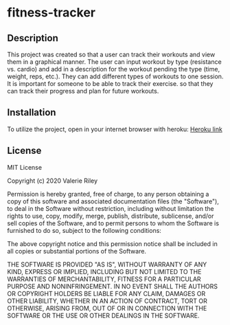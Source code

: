 # fitness-tracker

## Description 

This project was created so that a user can track their workouts and view them in a graphical manner. The user can input workout by type (resistance vs. cardio) 
and add in a description for the workout pending the type (time, weight, reps, etc.).  They can add different types of workouts to one session.
It is important for someone to be able to track their exercise. so that they can track their progress and plan for future workouts.

## Installation

To utilize the project, open in your internet browser with heroku: [Heroku link](https://guarded-waters-00694.herokuapp.com/?id=5e98cc608fd98a001776da99)

## License

MIT License

Copyright (c) 2020 Valerie Riley

Permission is hereby granted, free of charge, to any person obtaining a copy
of this software and associated documentation files (the "Software"), to deal
in the Software without restriction, including without limitation the rights
to use, copy, modify, merge, publish, distribute, sublicense, and/or sell
copies of the Software, and to permit persons to whom the Software is
furnished to do so, subject to the following conditions:

The above copyright notice and this permission notice shall be included in all
copies or substantial portions of the Software.

THE SOFTWARE IS PROVIDED "AS IS", WITHOUT WARRANTY OF ANY KIND, EXPRESS OR
IMPLIED, INCLUDING BUT NOT LIMITED TO THE WARRANTIES OF MERCHANTABILITY,
FITNESS FOR A PARTICULAR PURPOSE AND NONINFRINGEMENT. IN NO EVENT SHALL THE
AUTHORS OR COPYRIGHT HOLDERS BE LIABLE FOR ANY CLAIM, DAMAGES OR OTHER
LIABILITY, WHETHER IN AN ACTION OF CONTRACT, TORT OR OTHERWISE, ARISING FROM,
OUT OF OR IN CONNECTION WITH THE SOFTWARE OR THE USE OR OTHER DEALINGS IN THE
SOFTWARE.

